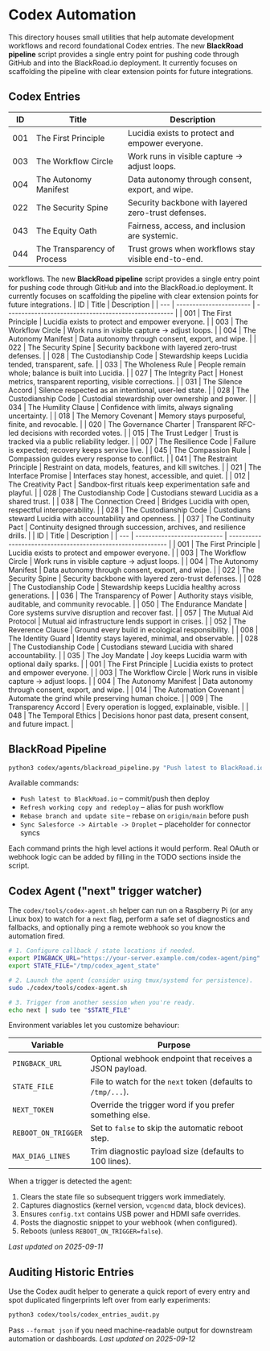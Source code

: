 # Codex Automation

This directory houses small utilities that help automate development
workflows and record foundational Codex entries. The new **BlackRoad
pipeline** script provides a single entry point for pushing code through
GitHub and into the BlackRoad.io deployment.  It currently focuses on
scaffolding the pipeline with clear extension points for future
integrations.

## Codex Entries

| ID  | Title                  | Description                                     |
| --- | ---------------------- | ----------------------------------------------- |
| 001 | The First Principle    | Lucidia exists to protect and empower everyone. |
| 003 | The Workflow Circle    | Work runs in visible capture → adjust loops.    |
| 004 | The Autonomy Manifest  | Data autonomy through consent, export, and wipe. |
| 022 | The Security Spine     | Security backbone with layered zero-trust defenses. |
| 043 | The Equity Oath        | Fairness, access, and inclusion are systemic.   |
| 044 | The Transparency of Process | Trust grows when workflows stay visible end-to-end. |
workflows.  The new **BlackRoad pipeline** script provides a single entry
point for pushing code through GitHub and into the BlackRoad.io
deployment.  It currently focuses on scaffolding the pipeline with clear
extension points for future integrations.
| ID  | Title                   | Description                                          |
| --- | ----------------------- | ---------------------------------------------------- |
| 001 | The First Principle     | Lucidia exists to protect and empower everyone.      |
| 003 | The Workflow Circle     | Work runs in visible capture → adjust loops.         |
| 004 | The Autonomy Manifest   | Data autonomy through consent, export, and wipe.     |
| 022 | The Security Spine      | Security backbone with layered zero-trust defenses.  |
| 028 | The Custodianship Code  | Stewardship keeps Lucidia tended, transparent, safe. |
| 033 | The Wholeness Rule      | People remain whole; balance is built into Lucidia.  |
| 027 | The Integrity Pact     | Honest metrics, transparent reporting, visible corrections. |
| 031 | The Silence Accord     | Silence respected as an intentional, user-led state. |
| 028 | The Custodianship Code | Custodial stewardship over ownership and power. |
| 034 | The Humility Clause    | Confidence with limits, always signaling uncertainty. |
| 018 | The Memory Covenant    | Memory stays purposeful, finite, and revocable. |
| 020 | The Governance Charter | Transparent RFC-led decisions with recorded votes. |
| 015 | The Trust Ledger       | Trust is tracked via a public reliability ledger. |
| 007 | The Resilience Code    | Failure is expected; recovery keeps service live. |
| 045 | The Compassion Rule    | Compassion guides every response to conflict.   |
| 041 | The Restraint Principle | Restraint on data, models, features, and kill switches. |
| 021 | The Interface Promise  | Interfaces stay honest, accessible, and quiet.   |
| 012 | The Creativity Pact    | Sandbox-first rituals keep experimentation safe and playful. |
| 028 | The Custodianship Code | Custodians steward Lucidia as a shared trust.   |
| 038 | The Connection Creed   | Bridges Lucidia with open, respectful interoperability. |
| 028 | The Custodianship Code | Custodians steward Lucidia with accountability and openness. |
| 037 | The Continuity Pact    | Continuity designed through succession, archives, and resilience drills. |
| ID  | Title                       | Description                                                 |
| --- | --------------------------- | ----------------------------------------------------------- |
| 001 | The First Principle         | Lucidia exists to protect and empower everyone.             |
| 003 | The Workflow Circle         | Work runs in visible capture → adjust loops.                |
| 004 | The Autonomy Manifest       | Data autonomy through consent, export, and wipe.            |
| 022 | The Security Spine          | Security backbone with layered zero-trust defenses.         |
| 028 | The Custodianship Code      | Stewardship keeps Lucidia healthy across generations.       |
| 036 | The Transparency of Power   | Authority stays visible, auditable, and community revocable. |
| 050 | The Endurance Mandate  | Core systems survive disruption and recover fast. |
| 057 | The Mutual Aid Protocol | Mutual aid infrastructure lends support in crises. |
| 052 | The Reverence Clause   | Ground every build in ecological responsibility. |
| 008 | The Identity Guard     | Identity stays layered, minimal, and observable. |
| 028 | The Custodianship Code | Custodians steward Lucidia with shared accountability. |
| 035 | The Joy Mandate        | Joy keeps Lucidia warm with optional daily sparks. |
| 001 | The First Principle     | Lucidia exists to protect and empower everyone. |
| 003 | The Workflow Circle     | Work runs in visible capture → adjust loops.    |
| 004 | The Autonomy Manifest   | Data autonomy through consent, export, and wipe. |
| 014 | The Automation Covenant | Automate the grind while preserving human choice. |
| 009 | The Transparency Accord | Every operation is logged, explainable, visible. |
| 048 | The Temporal Ethics    | Decisions honor past data, present consent, and future impact. |

## BlackRoad Pipeline

```bash
python3 codex/agents/blackroad_pipeline.py "Push latest to BlackRoad.io"
```

Available commands:

* `Push latest to BlackRoad.io` – commit/push then deploy
* `Refresh working copy and redeploy` – alias for push workflow
* `Rebase branch and update site` – rebase on `origin/main` before push
* `Sync Salesforce -> Airtable -> Droplet` – placeholder for connector syncs

Each command prints the high level actions it would perform.  Real OAuth
or webhook logic can be added by filling in the TODO sections inside the
script.

## Codex Agent ("next" trigger watcher)

The `codex/tools/codex-agent.sh` helper can run on a Raspberry Pi (or any
Linux box) to watch for a `next` flag, perform a safe set of diagnostics
and fallbacks, and optionally ping a remote webhook so you know the
automation fired.

```bash
# 1. Configure callback / state locations if needed.
export PINGBACK_URL="https://your-server.example.com/codex-agent/ping"
export STATE_FILE="/tmp/codex_agent_state"

# 2. Launch the agent (consider using tmux/systemd for persistence).
sudo ./codex/tools/codex-agent.sh

# 3. Trigger from another session when you're ready.
echo next | sudo tee "$STATE_FILE"
```

Environment variables let you customize behaviour:

| Variable             | Purpose                                                      |
| -------------------- | ------------------------------------------------------------ |
| `PINGBACK_URL`       | Optional webhook endpoint that receives a JSON payload.      |
| `STATE_FILE`         | File to watch for the `next` token (defaults to `/tmp/...`). |
| `NEXT_TOKEN`         | Override the trigger word if you prefer something else.      |
| `REBOOT_ON_TRIGGER`  | Set to `false` to skip the automatic reboot step.            |
| `MAX_DIAG_LINES`     | Trim diagnostic payload size (defaults to 100 lines).        |

When a trigger is detected the agent:

1. Clears the state file so subsequent triggers work immediately.
2. Captures diagnostics (kernel version, `vcgencmd` data, block devices).
3. Ensures `config.txt` contains USB power and HDMI safe overrides.
4. Posts the diagnostic snippet to your webhook (when configured).
5. Reboots (unless `REBOOT_ON_TRIGGER=false`).

_Last updated on 2025-09-11_

## Auditing Historic Entries

Use the Codex audit helper to generate a quick report of every entry and
spot duplicated fingerprints left over from early experiments:

```bash
python3 codex/tools/codex_entries_audit.py
```

Pass `--format json` if you need machine-readable output for downstream
automation or dashboards.
_Last updated on 2025-09-12_
